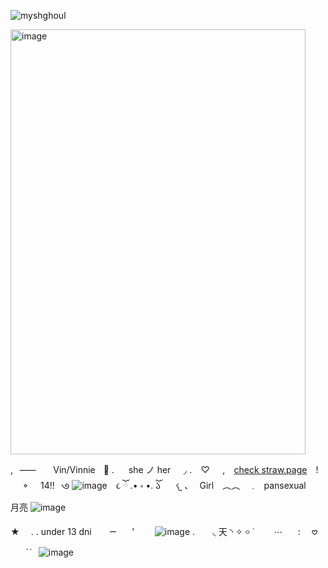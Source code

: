<p align="left"> <img src="https://komarev.com/ghpvc/?username=myshghoul&label=%20crew&color=586e8c&style=flat" alt="myshghoul" /> </p>

<img width="472" height="680" alt="image" src="https://github.com/user-attachments/assets/0dba1237-69a9-43bc-bc0f-05d06f1404e7" />


,⠀⸺⠀ㅤ Vin/Vinnieㅤ𐚁̷ .ㅤ⠀she ノ her⠀⠀◞ .
⠀♡⠀⠀,⠀ [check straw.page](https://myshghoul.straw.page/)⠀ !⠀⠀𐪞⠀⠀14!!⠀𑇛 ![image](https://github.com/user-attachments/assets/1ebd128f-7d30-4fec-9f76-5efbe073d7a5)
⠀૮ ོ .• ༝ •. ོ𑁬
⠀⠀𐔌 、⠀Girl　︵︵　﹒⠀pansexual⠀⠀⠀月亮 ![image](https://github.com/user-attachments/assets/a83c8b17-0bcd-43a5-83e1-7fe8e857d26b)


★ ⠀ . . under 13 dni⠀ ⠀  ᯇ⠀ ⠀' ⠀ ⠀ ![image](https://github.com/user-attachments/assets/d14cad19-011e-4ccf-8012-d53c7d638869)
. ⠀ ⠀◟ 天 ◝
✧ ࿁ ˙⠀⠀⠀⋯⠀⠀ : ⠀ 𖹭 ⠀ ⠀ˊˋ⠀![image](https://github.com/user-attachments/assets/823ff056-3a12-4428-9e4c-798d139ab6ae)
